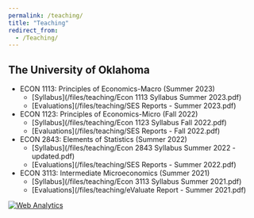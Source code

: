```yaml
---
permalink: /teaching/
title: "Teaching"
redirect_from: 
  - /Teaching/
---
```

## The University of Oklahoma  
- ECON 1113: Principles of Economics-Macro (Summer 2023)
    - [Syllabus](/files/teaching/Econ 1113 Syllabus Summer 2023.pdf) 
    - [Evaluations](/files/teaching/SES Reports - Summer 2023.pdf)
- ECON 1123: Principles of Economics-Micro (Fall 2022)
    - [Syllabus](/files/teaching/Econ 1123 Syllabus Fall 2022.pdf) 
    - [Evaluations](/files/teaching/SES Reports - Fall 2022.pdf)
- ECON 2843: Elements of Statistics (Summer 2022)
    - [Syllabus](/files/teaching/Econ 2843 Syllabus Summer 2022 - updated.pdf) 
    - [Evaluations](/files/teaching/SES Reports - Summer 2022.pdf)
- ECON 3113: Intermediate Microeconomics (Summer 2021)
    - [Syllabus](/files/teaching/Econ 3113 Syllabus Summer 2021.pdf) 
    - [Evaluations](/files/teaching/eValuate Report - Summer 2021.pdf)



<!-- Default Statcounter code for JobMarketWebsite
https://kasrakhadem.github.io/ -->
<script type="text/javascript">
var sc_project=12933453; 
var sc_invisible=1; 
var sc_security="80c814b0"; 
</script>
<script type="text/javascript"
src="https://www.statcounter.com/counter/counter.js" async></script>
<noscript><div class="statcounter"><a title="Web Analytics"
href="https://statcounter.com/" target="_blank"><img class="statcounter"
src="https://c.statcounter.com/12933453/0/80c814b0/1/" alt="Web Analytics"
referrerPolicy="no-referrer-when-downgrade"></a></div></noscript>
<!-- End of Statcounter Code -->